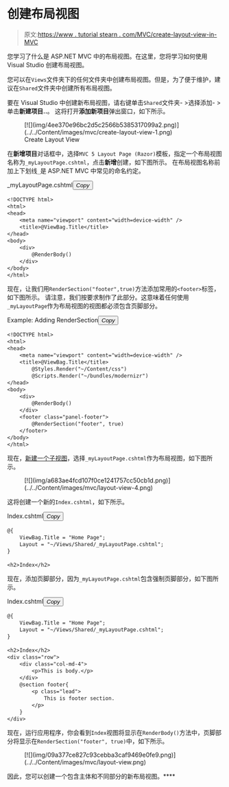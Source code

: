 # 创建布局视图

> 原文:[https://www . tutorial stearn . com/MVC/create-layout-view-in-MVC](https://www.tutorialsteacher.com/mvc/create-layout-view-in-mvc)

您学习了什么是 ASP.NET MVC 中的布局视图。在这里，您将学习如何使用 Visual Studio 创建布局视图。

您可以在`Views`文件夹下的任何文件夹中创建布局视图。但是，为了便于维护，建议在`Shared`文件夹中创建所有布局视图。

要在 Visual Studio 中创建新布局视图，请右键单击`Shared`文件夹- >选择添加- >单击**新建项目..**。 这将打开**添加新项目**弹出窗口，如下所示。

<figure>[![](img/4ee370e96bc2d5c2566b5385317099a2.png)](../../Content/images/mvc/create-layout-view-1.png)

<figcaption>Create Layout View</figcaption>

</figure>

在**新增项目**对话框中，选择`MVC 5 Layout Page (Razor)`模板，指定一个布局视图名称为`_myLayoutPage.cshtml`，点击**新增**创建，如下图所示。 在布局视图名称前加上下划线`_`是 ASP.NET MVC 中常见的命名约定。

_myLayoutPage.cshtml<button class="copy-btn pull-right" title="Copy example code">*Copy*</button> 

```
<!DOCTYPE html>
<html>
<head>
    <meta name="viewport" content="width=device-width" />
    <title>@ViewBag.Title</title>
</head>
<body>
    <div>
        @RenderBody()
    </div>
</body>
</html>
```

现在，让我们用`RenderSection("footer",true)`方法添加常用的`<footer>`标签，如下图所示。 请注意，我们按要求制作了此部分。这意味着任何使用`_myLayoutPage`作为布局视图的视图都必须包含页脚部分。

Example: Adding RenderSection<button class="copy-btn pull-right" title="Copy example code">*Copy*</button> 

```
<!DOCTYPE html>
<html>
<head>
    <meta name="viewport" content="width=device-width" />
    <title>@ViewBag.Title</title>
        @Styles.Render("~/Content/css")
        @Scripts.Render("~/bundles/modernizr")
</head>
<body>
    <div>
        @RenderBody()
    </div>
    <footer class="panel-footer">
        @RenderSection("footer", true)
    </footer>
</body>
</html>
```

现在，[新建一个子视图](/mvc/mvc-view)，选择`_myLayoutPage.cshtml`作为布局视图，如下图所示。

<figure>[![](img/a683ae4fcd107f0ce1241757cc50cb1d.png)](../../Content/images/mvc/layout-view-4.png)</figure>

这将创建一个新的`Index.cshtml`，如下所示。

Index.cshtml<button class="copy-btn pull-right" title="Copy example code">*Copy*</button> 

```
@{
    ViewBag.Title = "Home Page";
    Layout = "~/Views/Shared/_myLayoutPage.cshtml";
}

<h2>Index</h2> 
```

现在，添加页脚部分，因为`_myLayoutPage.cshtml`包含强制页脚部分，如下图所示。

Index.cshtml<button class="copy-btn pull-right" title="Copy example code">*Copy*</button> 

```
@{
    ViewBag.Title = "Home Page";
    Layout = "~/Views/Shared/_myLayoutPage.cshtml";
}

<h2>Index</h2>
<div class="row">
    <div class="col-md-4">
        <p>This is body.</p>
    </div>
    @section footer{
        <p class="lead">
            This is footer section.
        </p>
    }
</div> 
```

现在，运行应用程序，你会看到`Index`视图将显示在`RenderBody()`方法中，页脚部分将显示在`RenderSection("footer", true)`中，如下所示。

<figure>[![](img/09a377ce827c93cebba3caf9469e0fe9.png)](../../Content/images/mvc/layout-view.png)</figure>

因此，您可以创建一个包含主体和不同部分的新布局视图。****